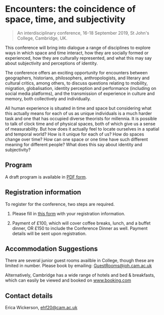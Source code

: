 # Encounters: the coincidence of space, time, and subjectivity

> An interdisciplinary conference, 16-18 September 2019, St John's College, Cambridge, UK.

This conference will bring into dialogue a range of disciplines to explore ways in which space and time interact, how they are socially formed or experienced, how they are culturally represented, and what this may say about subjectivity and perceptions of identity.

The conference offers an exciting opportunity for encounters between geographers, historians, philosophers, anthropologists, and literary and cultural critics, among others, to discuss questions relating to mobility, migration, globalisation, identity perception and performance (including on social media platforms), and the transmission of experience in culture and memory, both collectively and individually.

All human experience is situated in time and space but considering what this actually means for each of us as unique individuals is a much harder task and one that has occupied diverse theorists for millennia. It is possible to talk of clock time and of physical spaces, both of which give us a sense of measurability. But how does it actually feel to locate ourselves in a spatial and temporal world? How is it unique for each of us? How do spaces change over time? How can one space or one time have such different meaning for different people? What does this say about identity and subjectivity?

## Program

A draft program is available in [PDF form](program.pdf).

## Registration information

To register for the conference, two steps are required.

1. Please fill in [this form](https://forms.gle/7VrjXY5EfuvzbHsQ7) with your registration information.

2. Payment of £100, which will cover coffee breaks, lunch, and a buffet dinner, OR £150 to include the Conference Dinner as well. Payment details will be sent upon registration. 

## Accommodation Suggestions

There are several junior guest rooms availble in College, though these are limited in number. Please book by emailing: GuestRooms@joh.cam.ac.uk

Alternatively, Cambridge has a wide range of hotels and bed & breakfasts, which can easily be viewed and booked on www.booking.com

## Contact details

Erica Wickerson, ehf20@cam.ac.uk
